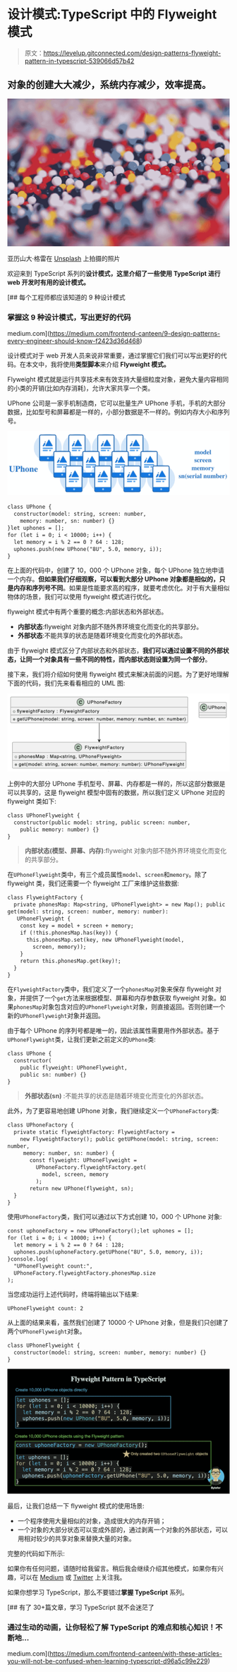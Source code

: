 # 设计模式:TypeScript 中的 Flyweight 模式

> 原文：<https://levelup.gitconnected.com/design-patterns-flyweight-pattern-in-typescript-539066d57b42>

## 对象的创建大大减少，系统内存减少，效率提高。

![](img/0ab266c7f7f1d2d8cce7fef075a39620.png)

亚历山大·格雷在 [Unsplash](https://unsplash.com?utm_source=medium&utm_medium=referral) 上拍摄的照片

欢迎来到 TypeScript 系列的**设计模式，这里介绍了一些使用 TypeScript 进行 web 开发时有用的设计模式。**

[](https://medium.com/frontend-canteen/9-design-patterns-every-engineer-should-know-f2423d36d468) [## 每个工程师都应该知道的 9 种设计模式

### 掌握这 9 种设计模式，写出更好的代码

medium.com](https://medium.com/frontend-canteen/9-design-patterns-every-engineer-should-know-f2423d36d468) 

设计模式对于 web 开发人员来说非常重要，通过掌握它们我们可以写出更好的代码。在本文中，我将使用**类型脚本**来介绍 **Flyweight 模式。**

Flyweight 模式就是运行共享技术来有效支持大量细粒度对象，避免大量内容相同的小类的开销(比如内存消耗)，允许大家共享一个类。

UPhone 公司是一家手机制造商，它可以批量生产 UPhone 手机，手机的大部分数据，比如型号和屏幕都是一样的，小部分数据是不一样的。例如内存大小和序列号。

![](img/c2e8772928adb4f81e7e20d703c7f6d1.png)

```
class UPhone {
  constructor(model: string, screen: number, 
    memory: number, sn: number) {}
}let uphones = [];
for (let i = 0; i < 10000; i++) {
  let memory = i % 2 == 0 ? 64 : 128;
  uphones.push(new UPhone("8U", 5.0, memory, i));
}
```

在上面的代码中，创建了 10，000 个 UPhone 对象，每个 UPhone 独立地申请一个内存。**但如果我们仔细观察，可以看到大部分 UPhone 对象都是相似的，只是内存和序列号不同**。如果是性能要求高的程序，就要考虑优化。对于有大量相似物体的场景，我们可以使用 flyweight 模式进行优化。

flyweight 模式中有两个重要的概念:内部状态和外部状态。

*   **内部状态**:flyweight 对象内部不随外界环境变化而变化的共享部分。
*   **外部状态**:不能共享的状态是随着环境变化而变化的外部状态。

由于 flyweight 模式区分了内部状态和外部状态，**我们可以通过设置不同的外部状态，让同一个对象具有一些不同的特性，而内部状态则设置为同一个部分**。

接下来，我们将介绍如何使用 flyweight 模式来解决前面的问题。为了更好地理解下面的代码，我们先来看看相应的 UML 图:

![](img/edf13b8aa7f447dd15820c9c255913dd.png)

上例中的大部分 UPhone 手机型号、屏幕、内存都是一样的，所以这部分数据是可以共享的，这是 flyweight 模型中固有的数据，所以我们定义 UPhone 对应的 flyweight 类如下:

```
class UPhoneFlyweight {
  constructor(public model: string, public screen: number,
    public memory: number) {}
}
```

> **内部状态(模型、屏幕、内存)**:flyweight 对象内部不随外界环境变化而变化的共享部分。

在`UPhoneFlyweight`类中，有三个成员属性`model`、`screen`和`memory`。除了 flyweight 类，我们还需要一个 flyweight 工厂来维护这些数据:

```
class FlyweightFactory {
  private phonesMap: Map<string, UPhoneFlyweight> = new Map(); public get(model: string, screen: number, memory: number):  
   UPhoneFlyweight {
    const key = model + screen + memory;
    if (!this.phonesMap.has(key)) {
      this.phonesMap.set(key, new UPhoneFlyweight(model, 
        screen, memory));
    }
    return this.phonesMap.get(key)!;
  }
}
```

在`FlyweightFactory`类中，我们定义了一个`phonesMap`对象来保存 flyweight 对象，并提供了一个`get`方法来根据模型、屏幕和内存参数获取 flyweight 对象。如果`phonesMap`对象包含对应的`UPhoneFlyweight`对象，则直接返回。否则创建一个新的`UPhoneFlyweight`对象并返回。

由于每个 UPhone 的序列号都是唯一的，因此该属性需要用作外部状态。基于`UPhoneFlyweight`类，让我们更新之前定义的`UPhone`类:

```
class UPhone {
  constructor(
    public flyweight: UPhoneFlyweight, 
    public sn: number) {}
}
```

> **外部状态(sn)** :不能共享的状态是随着环境变化而变化的外部状态。

此外，为了更容易地创建 UPhone 对象，我们继续定义一个`UPhoneFactory`类:

```
class UPhoneFactory {
  private static flyweightFactory: FlyweightFactory = 
    new FlyweightFactory(); public getUPhone(model: string, screen: number, 
     memory: number, sn: number) {
       const flyweight: UPhoneFlyweight = 
         UPhoneFactory.flyweightFactory.get(
           model, screen, memory
         );
       return new UPhone(flyweight, sn);
  }
}
```

使用`UPhoneFactory`类，我们可以通过以下方式创建 10，000 个 UPhone 对象:

```
const uphoneFactory = new UPhoneFactory();let uphones = [];
for (let i = 0; i < 10000; i++) {
  let memory = i % 2 == 0 ? 64 : 128;
  uphones.push(uphoneFactory.getUPhone("8U", 5.0, memory, i));
}console.log(
  "UPhoneFlyweight count:",
  UPhoneFactory.flyweightFactory.phonesMap.size
);
```

当您成功运行上述代码时，终端将输出以下结果:

```
UPhoneFlyweight count: 2
```

从上面的结果来看，虽然我们创建了 10000 个 UPhone 对象，但是我们只创建了两个`UPhoneFlyweight`对象。

```
class UPhoneFlyweight {
  constructor(model: string, screen: number, memory: number) {}
}
```

![](img/657b1ff6bc99f06330287c1243e1fcff.png)

最后，让我们总结一下 flyweight 模式的使用场景:

*   一个程序使用大量相似的对象，造成很大的内存开销；
*   一个对象的大部分状态可以变成外部的，通过剥离一个对象的外部状态，可以用相对较少的共享对象来替换大量的对象。

完整的代码如下所示:

如果你有任何问题，请随时给我留言。稍后我会继续介绍其他模式，如果你有兴趣，可以在 [Medium](https://medium.com/@bytefer) 或 [Twitter](https://twitter.com/Tbytefer) 上关注我。

如果你想学习 TypeScript，那么不要错过**掌握 TypeScript** 系列。

[](https://medium.com/frontend-canteen/with-these-articles-you-will-not-be-confused-when-learning-typescript-d96a5c99e229) [## 有了 30+篇文章，学习 TypeScript 就不会迷茫了

### 通过生动的动画，让你轻松了解 TypeScript 的难点和核心知识！不断地…

medium.com](https://medium.com/frontend-canteen/with-these-articles-you-will-not-be-confused-when-learning-typescript-d96a5c99e229)